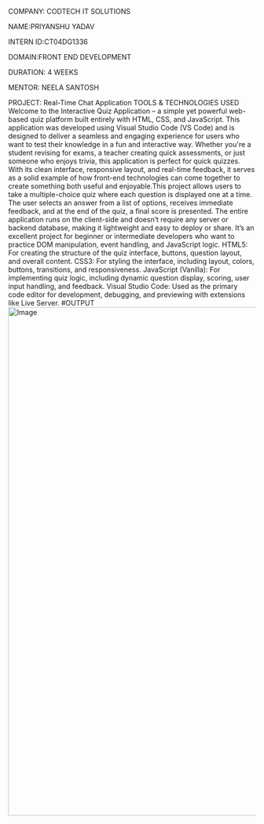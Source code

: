 COMPANY: CODTECH IT SOLUTIONS

NAME:PRIYANSHU YADAV

INTERN ID:CT04DG1336

DOMAIN:FRONT END DEVELOPMENT

DURATION: 4 WEEKS

MENTOR: NEELA SANTOSH

PROJECT: Real-Time Chat Application
TOOLS & TECHNOLOGIES USED
Welcome to the Interactive Quiz Application – a simple yet powerful web-based quiz platform built entirely with HTML, CSS, and JavaScript. This application was developed using Visual Studio Code (VS Code) and is designed to deliver a seamless and engaging experience for users who want to test their knowledge in a fun and interactive way. Whether you're a student revising for exams, a teacher creating quick assessments, or just someone who enjoys trivia, this application is perfect for quick quizzes. With its clean interface, responsive layout, and real-time feedback, it serves as a solid example of how front-end technologies can come together to create something both useful and enjoyable.This project allows users to take a multiple-choice quiz where each question is displayed one at a time. The user selects an answer from a list of options, receives immediate feedback, and at the end of the quiz, a final score is presented. The entire application runs on the client-side and doesn’t require any server or backend database, making it lightweight and easy to deploy or share. It’s an excellent project for beginner or intermediate developers who want to practice DOM manipulation, event handling, and JavaScript logic. HTML5: For creating the structure of the quiz interface, buttons, question layout, and overall content. CSS3: For styling the interface, including layout, colors, buttons, transitions, and responsiveness. JavaScript (Vanilla): For implementing quiz logic, including dynamic question display, scoring, user input handling, and feedback. Visual Studio Code: Used as the primary code editor for development, debugging, and previewing with extensions like Live Server. 
#OUTPUT
<img width="1887" height="1036" alt="Image" src="https://github.com/user-attachments/assets/b8327892-6c20-491e-af77-5e5eccff3f73" />
